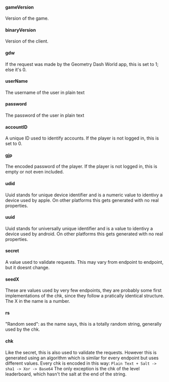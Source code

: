 #### gameVersion
Version of the game.
#### binaryVersion
Version of the client.
#### gdw
If the request was made by the Geometry Dash World app, this is set to 1; else it's 0.
#### userName
The username of the user in plain text
#### password
The password of the user in plain text
#### accountID
A unique ID used to identify accounts. If the player is not logged in, this is set to 0.
#### gjp
The encoded password of the player. If the player is not logged in, this is empty or not even included.
#### udid
Uuid stands for unique device identifier and is a numeric value to identivy a device used by apple. On other platforms this gets generated with no real properties.
#### uuid
Uuid stands for universally unique identifier and is a value to identivy a device used by android. On other platforms this gets generated with no real properties.
#### secret
A value used to validate requests. This may vary from endpoint to endpoint, but it doesnt change.
#### seedX
These are values used by very few endpoints, they are probably some first implementations of the chk, since they follow a pratically identical structure. The X in the name is a number.
#### rs
"Random seed": as the name says, this is a totally random string, generally used by the chk.
#### chk
Like the secret, this is also used to validate the requests. However this is generated using an algorithm which is similar for every endpoint but uses different values. Every chk is encoded in this way:
`Plain Text + Salt -> sha1 -> Xor -> Base64`
The only exception is the chk of the level leaderboard, which hasn't the salt at the end of the string.
